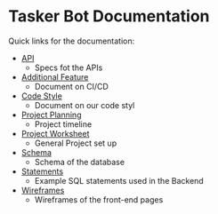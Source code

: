 # Tasker Bot Documentation

Quick links for the documentation:
- [API](./api.md)
  - Specs fot the APIs
- [Additional Feature](./additional_features.md)
  - Document on CI/CD
- [Code Style](./code_style.md)
  - Document on our code styl
- [Project Planning](./project_planning.md)
  - Project timeline
- [Project Worksheet](./project_worksheet.md)
  - General Project set up
- [Schema](./schema.md)
  - Schema of the database
- [Statements](./statements.md)
  - Example SQL statements used in the Backend
- [Wireframes](./wireframes)
  - Wireframes of the front-end pages
